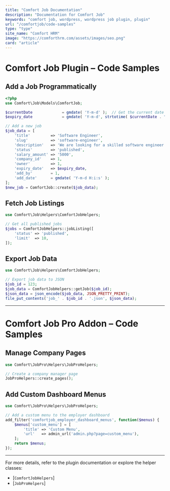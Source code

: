 ```yaml
---
title: "Comfort Job Documentation"
description: "Documentation for Comfort Job"
keywords: "comfort job, wordpress, wordpress job plugin, plugin"
url: "/comfortjob/code-samples"
type: "type"
site_name: "Comfort HRM"
image: "https://comforthrm.com/assets/images/seo.png"
card: "article"
---
```


# Comfort Job Plugin – Code Samples

## Add a Job Programmatically

```php
<?php 
use Comfort\Job\Models\ComfortJob;

$currentDate             = gmdate( 'Y-m-d' );  // Get the current date
$expiry_date             = gmdate( 'Y-m-d', strtotime( $currentDate . " +$listing_duration days" ) );

// Add a new job
$job_data = [
    'title'         => 'Software Engineer',
    'slug'          => 'software-engineer',
    'description'   => 'We are looking for a skilled software engineer.',
    'status'        => 'published',
    'salary_amount' => '5000',
    'company_id'    => 1,
    'owner'         => 1,
    'expiry_date'   => $expiry_date,
    'add_by'        = 1,
    'add_date'      = gmdate( 'Y-m-d H:i:s' );
];
$new_job = ComfortJob::create($job_data);
```

## Fetch Job Listings

```php
use Comfort\Job\Helpers\ComfortJobHelpers;

// Get all published jobs
$jobs = ComfortJobHelpers::jobListing([
    'status' => 'published',
    'limit'  => 10,
]);
```

## Export Job Data

```php
use Comfort\Job\Helpers\ComfortJobHelpers;

// Export job data to JSON
$job_id = 123;
$job_data = ComfortJobHelpers::getJob($job_id);
$json_data = json_encode($job_data, JSON_PRETTY_PRINT);
file_put_contents('job_' . $job_id . '.json', $json_data);
```

---

# Comfort Job Pro Addon – Code Samples

## Manage Company Pages

```php
use Comfort\JobPro\Helpers\JobProHelpers;

// Create a company manager page
JobProHelpers::create_pages();
```

## Add Custom Dashboard Menus

```php
use Comfort\JobPro\Helpers\JobProHelpers;

// Add a custom menu to the employer dashboard
add_filter('comfortjob_employer_dashboard_menus', function($menus) {
    $menus['custom_menu'] = [
        'title' => 'Custom Menu',
        'url'   => admin_url('admin.php?page=custom_menu'),
    ];
    return $menus;
});
```

---

For more details, refer to the plugin documentation or explore the helper classes:

- [`ComfortJobHelpers`]
- [`JobProHelpers`]



